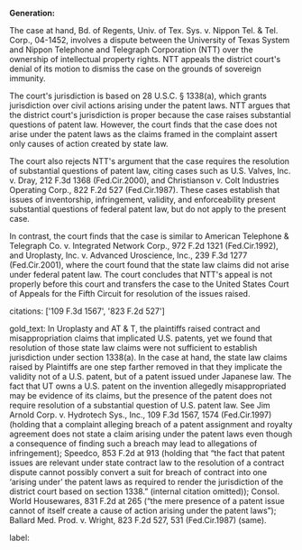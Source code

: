 **Generation:**


The case at hand, Bd. of Regents, Univ. of Tex. Sys. v. Nippon Tel. & Tel. Corp., 04-1452, involves a dispute between the University of Texas System and Nippon Telephone and Telegraph Corporation (NTT) over the ownership of intellectual property rights. NTT appeals the district court's denial of its motion to dismiss the case on the grounds of sovereign immunity.

The court's jurisdiction is based on 28 U.S.C. § 1338(a), which grants jurisdiction over civil actions arising under the patent laws. NTT argues that the district court's jurisdiction is proper because the case raises substantial questions of patent law. However, the court finds that the case does not arise under the patent laws as the claims framed in the complaint assert only causes of action created by state law.

The court also rejects NTT's argument that the case requires the resolution of substantial questions of patent law, citing cases such as U.S. Valves, Inc. v. Dray, 212 F.3d 1368 (Fed.Cir.2000), and Christianson v. Colt Industries Operating Corp., 822 F.2d 527 (Fed.Cir.1987). These cases establish that issues of inventorship, infringement, validity, and enforceability present substantial questions of federal patent law, but do not apply to the present case.

In contrast, the court finds that the case is similar to American Telephone & Telegraph Co. v. Integrated Network Corp., 972 F.2d 1321 (Fed.Cir.1992), and Uroplasty, Inc. v. Advanced Uroscience, Inc., 239 F.3d 1277 (Fed.Cir.2001), where the court found that the state law claims did not arise under federal patent law. The court concludes that NTT's appeal is not properly before this court and transfers the case to the United States Court of Appeals for the Fifth Circuit for resolution of the issues raised.



citations: ['109 F.3d 1567', '823 F.2d 527']

gold_text: In Uroplasty and AT & T, the plaintiffs raised contract and misappropriation claims that implicated U.S. patents, yet we found that resolution of those state law claims were not sufficient to establish jurisdiction under section 1338(a). In the case at hand, the state law claims raised by Plaintiffs are one step farther removed in that they implicate the validity not of a U.S. patent, but of a patent issued under Japanese law. The fact that UT owns a U.S. patent on the invention allegedly misappropriated may be evidence of its claims, but the presence of the patent does not require resolution of a substantial question of U.S. patent law. See Jim Arnold Corp. v. Hydrotech Sys., Inc., 109 F.3d 1567, 1574 (Fed.Cir.1997) (holding that a complaint alleging breach of a patent assignment and royalty agreement does not state a claim arising under the patent laws even though a consequence of finding such a breach may lead to allegations of infringement); Speedco, 853 F.2d at 913 (holding that “the fact that patent issues are relevant under state contract law to the resolution of a contract dispute cannot possibly convert a suit for breach of contract into one ‘arising under’ the patent laws as required to render the jurisdiction of the district court based on section 1338.” (internal citation omitted)); Consol. World Housewares, 831 F.2d at 265 (“the mere presence of a patent issue cannot of itself create a cause of action arising under the patent laws”); Ballard Med. Prod. v. Wright, 823 F.2d 527, 531 (Fed.Cir.1987) (same).

label: 